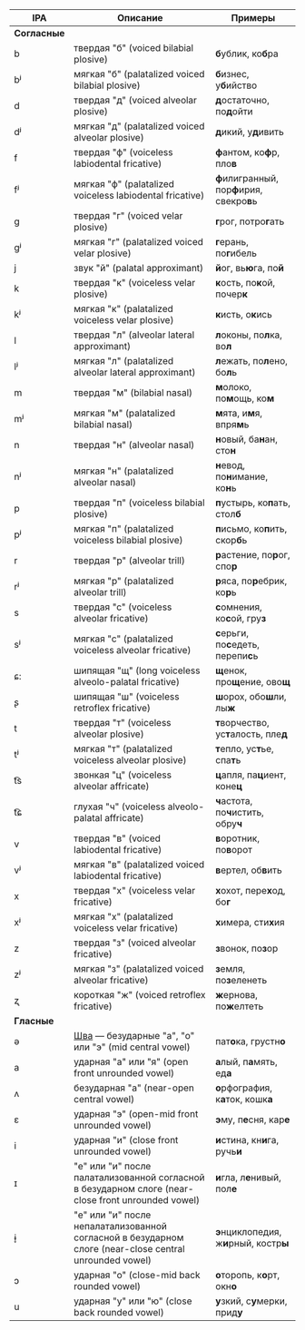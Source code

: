 IPA           | Описание                                                                                              | Примеры
--------------|-------------------------------------------------------------------------------------------------------|--------------------------------------------
**Согласные** |                                                                                                       |
b             | твердая "б" (voiced bilabial plosive)                                                                 | **б**ублик, ко**б**ра
bʲ            | мягкая "б" (palatalized voiced bilabial plosive)                                                      | **б**изнес, у**б**ийство
d             | твердая "д" (voiced alveolar plosive)                                                                 | **д**остаточно, по**д**ойти
dʲ            | мягкая "д" (palatalized voiced alveolar plosive)                                                      | **д**икий, у**д**ивить
f             | твердая "ф" (voiceless labiodental fricative)                                                         | **ф**антом, ко**ф**р, пло**в**
fʲ            | мягкая "ф" (palatalized voiceless labiodental fricative)                                              | **ф**илигранный, пор**ф**ирия, свекро**в**ь
g             | твердая "г" (voiced velar plosive)                                                                    | **г**рог, потро**г**ать
ɡʲ            | мягкая "г" (palatalized voiced velar plosive)                                                         | **г**ерань, по**г**ибель
j             | звук "й" (palatal approximant)                                                                        | **й**ог, вь**ю**га, по**й**
k             | твердая "к" (voiceless velar plosive)                                                                 | **к**ость, по**к**ой, почер**к**
kʲ            | мягкая "к" (palatalized voiceless velar plosive)                                                      | **к**исть, о**к**ись
l             | твердая "л" (alveolar lateral approximant)                                                            | **л**оконы, по**л**ка, во**л**
lʲ            | мягкая "л" (palatalized alveolar lateral approximant)                                                 | **л**ежать, по**л**ено, бо**л**ь
m             | твердая "м" (bilabial nasal)                                                                          | **м**олоко, по**м**ощь, ко**м**
mʲ            | мягкая "м" (palatalized bilabial nasal)                                                               | **м**ята, и**м**я, впря**м**ь
n             | твердая "н" (alveolar nasal)                                                                          | **н**овый, ба**н**ан, сто**н**
nʲ            | мягкая "н" (palatalized alveolar nasal)                                                               | **н**евод, по**н**имание, ко**н**ь
p             | твердая "п" (voiceless bilabial plosive)                                                              | **п**устырь, ко**п**ать, стол**б**
pʲ            | мягкая "п" (palatalized voiceless bilabial plosive)                                                   | **п**исьмо, ко**п**ить, скор**б**ь
r             | твердая "р" (alveolar trill)                                                                          | **р**астение, по**р**ог, спо**р**
rʲ            | мягкая "р" (palatalized alveolar trill)                                                               | **р**яса, по**р**ебрик, ко**р**ь
s             | твердая "с" (voiceless alveolar fricative)                                                            | **с**омнения, ко**с**ой, гру**з**
sʲ            | мягкая "с" (palatalized voiceless alveolar fricative)                                                 | **с**ерьги, по**с**едеть, перепи**с**ь
ɕ:            | шипящая "щ" (long voiceless alveolo-palatal fricative)                                                | **щ**енок, про**щ**ение, ово**щ**
ʂ             | шипящая "ш" (voiceless retroflex fricative)                                                           | **ш**орох, обо**ш**ли, лы**ж**
t             | твердая "т" (voiceless alveolar plosive)                                                              | **т**ворчество, ус**т**алость, пле**д**
tʲ            | мягкая "т" (palatalized voiceless alveolar plosive)                                                   | **т**епло, ус**т**ье, спа**т**ь
t͡s            | звонкая "ц" (voiceless alveolar affricate)                                                            | **ц**апля, па**ц**иент, коне**ц**
t͡ɕ            | глухая "ч" (voiceless alveolo-palatal affricate)                                                      | **ч**астота, по**ч**истить, обру**ч**
v             | твердая "в" (voiced labiodental fricative)                                                            | **в**оротник, по**в**орот
vʲ            | мягкая "в" (palatalized voiced labiodental fricative)                                                 | **в**ертел, об**в**ить
x             | твердая "х" (voiceless velar fricative)                                                               | **х**охот, пере**х**од, бо**г**
xʲ            | мягкая "х" (palatalized voiceless velar fricative)                                                    | **х**имера, сти**х**ия
z             | твердая "з" (voiced alveolar fricative)                                                               | **з**вонок, по**з**ор
zʲ            | мягкая "з" (palatalized voiced alveolar fricative)                                                    | **з**емля, по**з**еленеть
ʐ             | короткая "ж" (voiced retroflex fricative)                                                             | **ж**ернова, по**ж**елтеть
**Гласные**   |                                                                                                       |
ə             | [Шва](https://en.wikipedia.org/wiki/Schwa) — безударные "а", "о" или "э" (mid central vowel)          | пат**о**ка, грустн**о**
a             | ударная "а" или "я" (open front unrounded vowel)                                                      | **а**лый, п**а**мять, ед**а**
ʌ             | безударная "а" (near-open central vowel)                                                              | **о**рфография, к**а**ток, кошк**а**
ɛ             | ударная "э" (open-mid front unrounded vowel)                                                          | **э**му, п**е**сня, кар**е**
i             | ударная "и" (close front unrounded vowel)                                                             | **и**стина, кн**и**га, ручь**и**
ɪ             | "е" или "и" после палатализованной согласной в безударном слоге (near-close front unrounded vowel)    | **и**гла, л**е**нивый, пол**е**
ɨ̞             | "е" или "и" после непалатализованной согласной в безударном слоге (near-close central unrounded vowel)| **э**нциклопедия, ж**и**рный, костр**ы**
ɔ             | ударная "о" (close-mid back rounded vowel)                                                            | **о**торопь, к**о**рт, окн**о**
u             | ударная "у" или "ю" (close back rounded vowel)                                                        | **у**зкий, с**у**мерки, прид**у**
